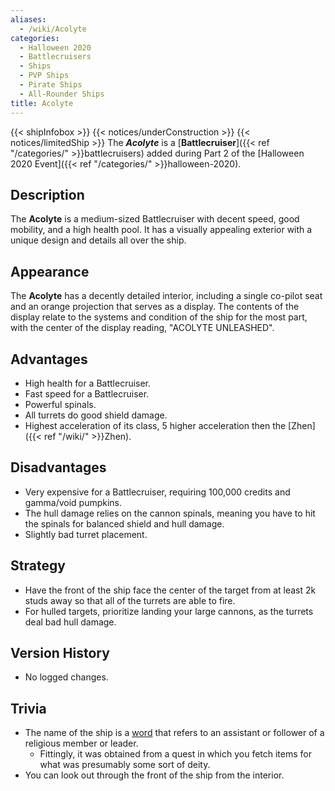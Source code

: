 ```yaml
---
aliases:
  - /wiki/Acolyte
categories:
  - Halloween 2020
  - Battlecruisers
  - Ships
  - PVP Ships
  - Pirate Ships
  - All-Rounder Ships
title: Acolyte
---
```


{{< shipInfobox >}} {{< notices/underConstruction >}} {{< notices/limitedShip >}} The **_Acolyte_** is a [**Battlecruiser**]({{< ref "/categories/" >}}battlecruisers) added during Part 2 of the [Halloween 2020 Event]({{< ref "/categories/" >}}halloween-2020).

## Description

The **Acolyte** is a medium-sized Battlecruiser with decent speed, good mobility, and a high health pool. It has a visually appealing exterior with a unique design and details all over the ship.

## Appearance

The **Acolyte** has a decently detailed interior, including a single co-pilot seat and an orange projection that serves as a display. The contents of the display relate to the systems and condition of the ship for the most part, with the center of the display reading, "ACOLYTE UNLEASHED".

## Advantages

- High health for a Battlecruiser.
- Fast speed for a Battlecruiser.
- Powerful spinals.
- All turrets do good shield damage.
- Highest acceleration of its class, 5 higher acceleration then the [Zhen]({{< ref "/wiki/" >}}Zhen).

## Disadvantages

- Very expensive for a Battlecruiser, requiring 100,000 credits and gamma/void pumpkins.
- The hull damage relies on the cannon spinals, meaning you have to hit the spinals for balanced shield and hull damage.
- Slightly bad turret placement.

## Strategy

- Have the front of the ship face the center of the target from at least 2k studs away so that all of the turrets are able to fire.
- For hulled targets, prioritize landing your large cannons, as the turrets deal bad hull damage.

## Version History

- No logged changes.

## Trivia

- The name of the ship is a [word](https://en.wikipedia.org/wiki/Acolyte) that refers to an assistant or follower of a religious member or leader.
  - Fittingly, it was obtained from a quest in which you fetch items for what was presumably some sort of deity.
- You can look out through the front of the ship from the interior.
